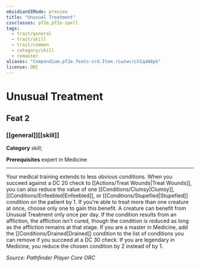 ```yaml
---
obsidianUIMode: preview
title: "Unusual Treatment"
cssclasses: pf2e,pf2e-spell
tags:
  - trait/general
  - trait/skill
  - trait/common
  - category/skill
  - remaster
aliases: "Compendium.pf2e.feats-srd.Item.rLwzwcrLh1qaN4pk"
license: ORC
---
```

# Unusual Treatment
## Feat 2
### [[general]][[skill]]

**Category** skill; 



**Prerequisites** expert in Medicine
* * *
Your medical training extends to less obvious conditions. When you succeed against a DC 20 check to [[Actions/Treat Wounds|Treat Wounds]], you can also reduce the value of one [[Conditions/Clumsy|Clumsy]], [[Conditions/Enfeebled|Enfeebled]], or [[Conditions/Stupefied|Stupefied]] condition on the patient by 1. If you're able to treat more than one creature at once, choose only one to gain this benefit. A creature can benefit from Unusual Treatment only once per day. If the condition results from an affliction, the affliction isn't cured, though the condition is reduced as long as the affliction remains at that stage. If you are a master in Medicine, add the [[Conditions/Drained|Drained]] condition to the list of conditions you can remove if you succeed at a DC 30 check. If you are legendary in Medicine, you reduce the chosen condition by 2 instead of by 1.

*Source: Pathfinder Player Core*
*ORC*